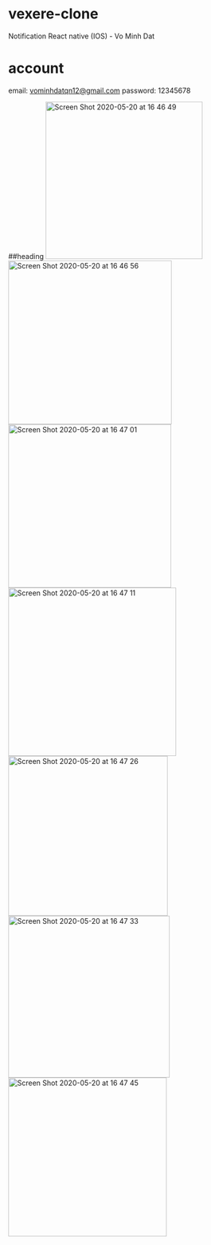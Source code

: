# vexere-clone
Notification React native (IOS) - Vo Minh Dat
# account
email: vominhdatqn12@gmail.com
password: 12345678


##heading 
<img width="315" alt="Screen Shot 2020-05-20 at 16 46 49" src="https://user-images.githubusercontent.com/34256941/82433399-93f39f00-9abb-11ea-95f7-3aef960170dc.png">
<img width="328" alt="Screen Shot 2020-05-20 at 16 46 56" src="https://user-images.githubusercontent.com/34256941/82433425-9ce47080-9abb-11ea-9635-e4f493fef2c5.png">
<img width="327" alt="Screen Shot 2020-05-20 at 16 47 01" src="https://user-images.githubusercontent.com/34256941/82433438-a241bb00-9abb-11ea-94c4-4e6cb050f5c0.png">
<img width="337" alt="Screen Shot 2020-05-20 at 16 47 11" src="https://user-images.githubusercontent.com/34256941/82433445-a40b7e80-9abb-11ea-82fd-95b322be08ad.png">
<img width="320" alt="Screen Shot 2020-05-20 at 16 47 26" src="https://user-images.githubusercontent.com/34256941/82433452-a5d54200-9abb-11ea-84a9-0364e58c5740.png">
<img width="324" alt="Screen Shot 2020-05-20 at 16 47 33" src="https://user-images.githubusercontent.com/34256941/82433456-a79f0580-9abb-11ea-8ec0-d65e16e5492f.png">
<img width="318" alt="Screen Shot 2020-05-20 at 16 47 45" src="https://user-images.githubusercontent.com/34256941/82433460-a968c900-9abb-11ea-8d6d-242eb1a1f24f.png">


